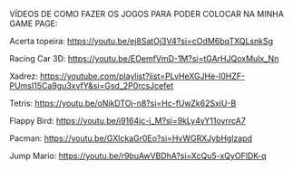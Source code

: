 VÍDEOS DE COMO FAZER OS JOGOS PARA PODER COLOCAR NA MINHA GAME PAGE:

Acerta topeira: https://youtu.be/ej8SatOj3V4?si=cOdM6bqTXQLsnkSg

Racing Car 3D: https://youtu.be/EOemfVmD-1M?si=tGArHJQoxMuIx_Nn

Xadrez: https://youtube.com/playlist?list=PLvHeXGJHe-l0HZF-PUmsI15Ca9gu3xvfY&si=Gsd_2P0rcsJcefet

Tetris: https://youtu.be/oNjkDTOj-n8?si=Hc-fUwZk62SxiU-B

Flappy Bird: https://youtu.be/i9164jc-j_M?si=9kLy4vY11oyrrcA7

Pacman: https://youtu.be/GXlckaGr0Eo?si=HvWGRXJybHglzapd

Jump Mario: https://youtu.be/r9buAwVBDhA?si=XcQu5-xQyOFlDK-q
